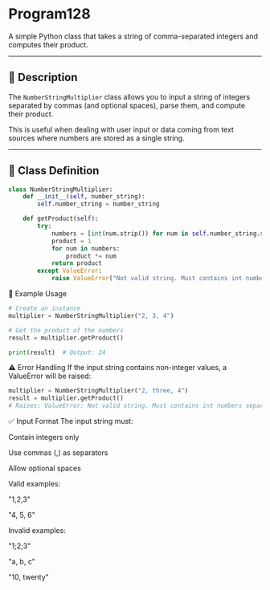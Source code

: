 # Program128
A simple Python class that takes a string of comma-separated integers and computes their product.

---

## 📌 Description

The `NumberStringMultiplier` class allows you to input a string of integers separated by commas (and optional spaces), parse them, and compute their product.

This is useful when dealing with user input or data coming from text sources where numbers are stored as a single string.

---

## 🧩 Class Definition

```python
class NumberStringMultiplier:
    def __init__(self, number_string):
        self.number_string = number_string

    def getProduct(self):
        try:
            numbers = [int(num.strip()) for num in self.number_string.split(",")]
            product = 1
            for num in numbers:
                product *= num
            return product
        except ValueError:
            raise ValueError("Not valid string. Must contains int numbers separated from comma and spaces.")
```

🧪 Example Usage

```python
# Create an instance
multiplier = NumberStringMultiplier("2, 3, 4")

# Get the product of the numbers
result = multiplier.getProduct()

print(result)  # Output: 24
```

⚠️ Error Handling
If the input string contains non-integer values, a ValueError will be raised:

```python
multiplier = NumberStringMultiplier("2, three, 4")
result = multiplier.getProduct()
# Raises: ValueError: Not valid string. Must contains int numbers separated from comma and spaces.
```
✅ Input Format
The input string must:

Contain integers only

Use commas (,) as separators

Allow optional spaces

Valid examples:

"1,2,3"

"4, 5, 6"

Invalid examples:

"1;2;3"

"a, b, c"

"10, twenty"

